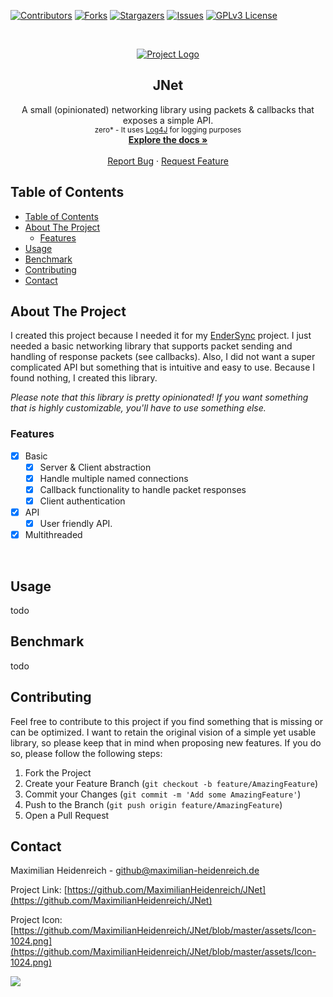 <!-- PROJECT SHIELDS -->
<!--
*** I'm using markdown "reference style" links for readability.
*** Reference links are enclosed in brackets [ ] instead of parentheses ( ).
*** See the bottom of this document for the declaration of the reference variables
*** for contributors-url, forks-url, etc. This is an optional, concise syntax you may use.
*** https://www.markdownguide.org/basic-syntax/#reference-style-links
-->
[![Contributors][contributors-shield]][contributors-url]
[![Forks][forks-shield]][forks-url]
[![Stargazers][stars-shield]][stars-url]
[![Issues][issues-shield]][issues-url]
[![GPLv3 License][license-shield]][license-url]

<!-- MARKDOWN LINKS & IMAGES -->
<!-- https://www.markdownguide.org/basic-syntax/#reference-style-links -->
[contributors-shield]: https://img.shields.io/github/contributors/MaximilianHeidenreich/JNet.svg?style=flat-square
[contributors-url]: https://github.com/MaximilianHeidenreich/JNet/graphs/contributors
[forks-shield]: https://img.shields.io/github/forks/MaximilianHeidenreich/JNet?style=flat-square
[forks-url]: https://github.com/MaximilianHeidenreich/JNet/network
[stars-shield]: https://img.shields.io/github/stars/MaximilianHeidenreich/JNet?style=flat-square
[stars-url]: https://github.com/MaximilianHeidenreich/JNet/stargazers
[issues-shield]: https://img.shields.io/github/issues/MaximilianHeidenreich/JNet?style=flat-square
[issues-url]: https://github.com/MaximilianHeidenreich/JNet/issues
[license-shield]: https://img.shields.io/github/license/MaximilianHeidenreich/JNet?style=flat-square
[license-url]: https://github.com/MaximilianHeidenreich/JNet/blob/master/LICENSE

<!-- PROJECT HEADER -->
<br />
<p align="center">
  <a href="https://github.com/MaximilianHeidenreich/JNet">
    <img src="https://github.com/MaximilianHeidenreich/JNet/blob/master/assets/Icon-128.png?raw=true" alt="Project Logo" >
  </a>

<h2 align="center">JNet</h2>

  <p align="center">
    A small (opinionated) networking library using packets & callbacks that exposes a simple API.
    <br>
    <small>zero* - It uses <a href="https://logging.apache.org/log4j/2.x/">Log4J</a> for logging purposes</small>
    <br />
    <a href="#"><strong>Explore the docs »</strong></a>
    <br />
    <br />
    <a href="https://github.com/MaximilianHeidenreich/JNet/issues">Report Bug</a>
    ·
    <a href="https://github.com/MaximilianHeidenreich/JNet/issues">Request Feature</a>
  </p>
</p>

<!-- TABLE OF CONTENTS -->
## Table of Contents

- [Table of Contents](#table-of-contents)
- [About The Project](#about-the-project)
    - [Features](#features)
- [Usage](#usage)
- [Benchmark](#benchmark)
- [Contributing](#contributing)
- [Contact](#contact)

<!-- ABOUT THE PROJECT -->
## About The Project

I created this project because I needed it for my [EnderSync]() project.
I just needed a basic networking library that supports packet sending and 
handling of response packets (see callbacks). Also, I did not want a super complicated API 
but something that is intuitive and easy to use. Because I found nothing, I created this library.

*Please note that this library is pretty opinionated! 
If you want something that is highly customizable, you'll have to use something else.*

### Features

- [x] Basic
    - [x] Server & Client abstraction
    - [x] Handle multiple named connections
    - [x] Callback functionality to handle packet responses
    - [x] Client authentication
- [x] API
    - [x] User friendly API.
- [x] Multithreaded

<br>

<!-- USAGE -->
## Usage

todo

<!-- BENCHMARK -->
## Benchmark

todo

<!-- CONTRIBUTING -->
## Contributing

Feel free to contribute to this project if you find something that is missing or can be optimized.
I want to retain the original vision of a simple yet usable library, so please keep that in mind when proposing new features.
If you do so, please follow the following steps:

1. Fork the Project
2. Create your Feature Branch (`git checkout -b feature/AmazingFeature`)
3. Commit your Changes (`git commit -m 'Add some AmazingFeature'`)
4. Push to the Branch (`git push origin feature/AmazingFeature`)
5. Open a Pull Request


<!-- CONTACT -->
## Contact

Maximilian Heidenreich - github@maximilian-heidenreich.de

Project Link: [https://github.com/MaximilianHeidenreich/JNet](https://github.com/MaximilianHeidenreich/JNet)

Project Icon: [https://github.com/MaximilianHeidenreich/JNet/blob/master/assets/Icon-1024.png](https://github.com/MaximilianHeidenreich/JNet/blob/master/assets/Icon-1024.png)

<a href="https://www.buymeacoffee.com/maximili"><img src="https://img.buymeacoffee.com/button-api/?text=Buy me a coffee&emoji=&slug=maximili&button_colour=5F7FFF&font_colour=ffffff&font_family=Cookie&outline_colour=000000&coffee_colour=FFDD00"></a>
